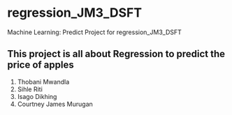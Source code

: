 # regression_JM3_DSFT
Machine Learning: Predict Project for regression_JM3_DSFT
## This project is all about Regression to predict the price of apples
1) Thobani Mwandla
2) Sihle Riti
3) Isago Dikhing
4) Courtney James Murugan
